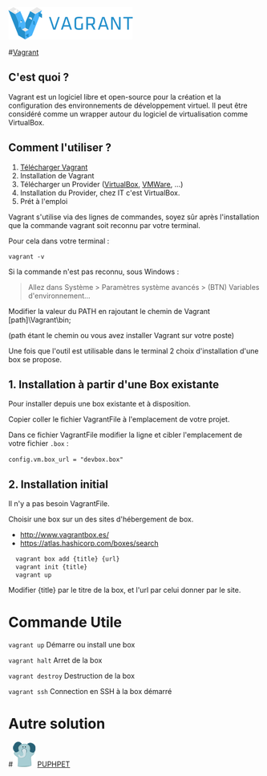![Logo Vagrant](https://github.com/IT-2015/Vagrant/blob/master/logo_vagrant.png)

#[Vagrant](https://www.vagrantup.com/)

## C'est quoi ?

Vagrant est un logiciel libre et open-source pour la création et la configuration des environnements de développement virtuel. Il peut être considéré comme un wrapper autour du logiciel de virtualisation comme VirtualBox.

## Comment l'utiliser ?

1. [Télécharger Vagrant](https://www.vagrantup.com/downloads.html)
2. Installation de Vagrant
3. Télécharger un Provider ([VirtualBox](https://www.virtualbox.org/), [VMWare](http://www.vmware.com/), ...)
4. Installation du Provider, chez IT c'est VirtualBox.
5. Prét à l'emploi

Vagrant s'utilise via des lignes de commandes, soyez sûr après l'installation que la commande vagrant soit reconnu par votre terminal.

Pour cela dans votre terminal :
```term
vagrant -v
```

Si la commande n'est pas reconnu, sous Windows :

> Allez dans Système > Paramètres système avancés > (BTN) Variables d'environnement...

Modifier la valeur du PATH en rajoutant le chemin de Vagrant [path]\Vagrant\bin;

(path étant le chemin ou vous avez installer Vagrant sur votre poste)

Une fois que l'outil est utilisable dans le terminal 2 choix d'installation d'une box se propose.

## 1. Installation à partir d'une Box existante
Pour installer depuis une box existante et à disposition.

Copier coller le fichier VagrantFile à l'emplacement de votre projet. 

Dans ce fichier VagrantFile modifier la ligne et cibler l'emplacement de votre fichier `.box` : 

`config.vm.box_url = "devbox.box"`

## 2. Installation initial
Il n'y a pas besoin VagrantFile.

Choisir une box sur un des sites d'hébergement de box.
 - http://www.vagrantbox.es/
 - https://atlas.hashicorp.com/boxes/search


```term
  vagrant box add {title} {url}
  vagrant init {title}
  vagrant up
```

Modifier {title} par le titre de la box, et l'url par celui donner par le site.

# Commande Utile

`vagrant up` Démarre ou install une box

`vagrant halt` Arret de la box

`vagrant destroy` Destruction de la box

`vagrant ssh` Connection en SSH à la box démarré

# Autre solution


#![Logo-puphpet](https://github.com/IT-2015/Vagrant/blob/master/logo-puphpet.png) [PUPHPET](https://puphpet.com/) 

